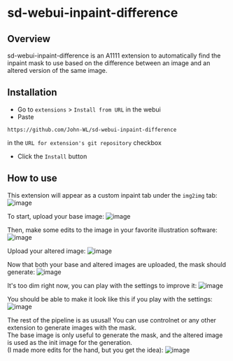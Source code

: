 # sd-webui-inpaint-difference
## Overview
sd-webui-inpaint-difference is an A1111 extension to automatically find the inpaint mask to use based on the difference between an image and an altered version of the same image.  

## Installation
- Go to `extensions` > `Install from URL` in the webui
- Paste
```
https://github.com/John-WL/sd-webui-inpaint-difference
```
in the `URL for extension's git repository` checkbox  
- Click the `Install` button

## How to use
This extension will appear as a custom inpaint tab under the `img2img` tab:  
![image](https://github.com/John-WL/sd-webui-inpaint-difference/assets/34081873/8b65ddf8-a125-4d1a-b19a-8dc02fb05669)

To start, upload your base image: 
![image](https://github.com/John-WL/sd-webui-inpaint-difference/assets/34081873/2075367b-3076-4e95-b477-6162bb7b80c0)

Then, make some edits to the image in your favorite illustration software:
![image](https://github.com/John-WL/sd-webui-inpaint-difference/assets/34081873/b2cf3ddf-b866-4f79-afe1-67dc9db10a7d)

Upload your altered image:
![image](https://github.com/John-WL/sd-webui-inpaint-difference/assets/34081873/dc3509b4-5b2e-4324-9f54-c08774e71ddc)

Now that both your base and altered images are uploaded, the mask should generate:
![image](https://github.com/John-WL/sd-webui-inpaint-difference/assets/34081873/5ced7d7f-0e24-46c8-9529-6ab8d30de7f8)

It's too dim right now, you can play with the settings to improve it:
![image](https://github.com/John-WL/sd-webui-inpaint-difference/assets/34081873/0e49f836-e64e-484e-b732-1a4ecc30ee43)

You should be able to make it look like this if you play with the settings:
![image](https://github.com/John-WL/sd-webui-inpaint-difference/assets/34081873/c185f563-2ac5-47d9-89ce-e19566b861ad)

The rest of the pipeline is as ususal! You can use controlnet or any other extension to generate images with the mask.  
The base image is only useful to generate the mask, and the altered image is used as the init image for the generation.  
(I made more edits for the hand, but you get the idea):
![image](https://github.com/John-WL/sd-webui-inpaint-difference/assets/34081873/44d45e22-fbab-43cf-a994-c5841e1a8408)
